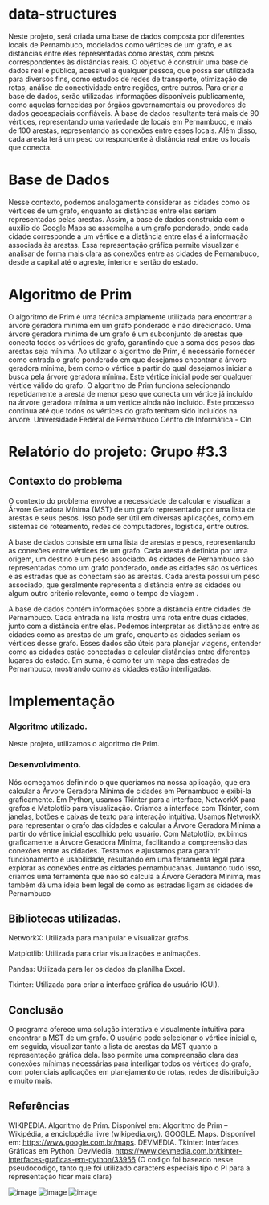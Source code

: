 # data-structures
Neste projeto, será criada uma base de dados composta por diferentes locais de Pernambuco, modelados como vértices de um grafo, e as distâncias entre eles representadas como arestas, com pesos correspondentes às distâncias reais.
O objetivo é construir uma base de dados real e pública, acessível a qualquer pessoa, que possa ser utilizada para diversos fins, como estudos de redes de transporte, otimização de rotas, análise de conectividade entre regiões, entre outros.
Para criar a base de dados, serão utilizadas informações disponíveis publicamente, como aquelas fornecidas por órgãos governamentais ou provedores de dados geoespaciais confiáveis.
A base de dados resultante terá mais de 90 vértices, representando uma variedade de locais em Pernambuco, e mais de 100 arestas, representando as conexões entre esses locais. Além disso, cada aresta terá um peso correspondente à distância real entre os locais que conecta.
# Base de Dados
Nesse contexto, podemos analogamente considerar as cidades como os vértices de um grafo, enquanto as distâncias entre elas seriam representadas pelas arestas. Assim, a base de dados construída com o auxílio do Google Maps se assemelha a um grafo ponderado, onde cada cidade corresponde a um vértice e a distância entre elas é a informação associada às arestas. Essa representação gráfica permite visualizar e analisar de forma mais clara as conexões entre as cidades de Pernambuco, desde a capital até o agreste, interior e sertão do estado.
# Algoritmo de Prim
O algoritmo de Prim é uma técnica amplamente utilizada para encontrar a árvore geradora mínima em um grafo ponderado e não direcionado. Uma árvore geradora mínima de um grafo é um subconjunto de arestas que conecta todos os vértices do grafo, garantindo que a soma dos pesos das arestas seja mínima.
Ao utilizar o algoritmo de Prim, é necessário fornecer como entrada o grafo ponderado em que desejamos encontrar a árvore geradora mínima, bem como o vértice a partir do qual desejamos iniciar a busca pela árvore geradora mínima. Este vértice inicial pode ser qualquer vértice válido do grafo.
O algoritmo de Prim funciona selecionando repetidamente a aresta de menor peso que conecta um vértice já incluído na árvore geradora mínima a um vértice ainda não incluído. Este processo continua até que todos os vértices do grafo tenham sido incluídos na árvore.
Universidade Federal de Pernambuco 
Centro de Informática - CIn 

# Relatório do projeto: Grupo #3.3

## Contexto do problema
O contexto do problema envolve a necessidade de calcular e visualizar a Árvore Geradora Mínima (MST) de um grafo representado por uma lista de arestas e seus pesos. Isso pode ser útil em diversas aplicações, como em sistemas de roteamento, redes de computadores, logística, entre outros.

A base de dados consiste em uma lista de arestas e pesos, representando as conexões entre vértices de um grafo. Cada aresta é definida por uma origem, um destino e um peso associado. As cidades de Pernambuco são representadas como um grafo ponderado, onde as cidades são os vértices e as estradas que as conectam são as arestas. Cada aresta possui um peso associado, que geralmente representa a distância entre as cidades ou algum outro critério relevante, como o tempo de viagem .

A base de dados contém informações sobre a distância entre cidades de Pernambuco. Cada entrada na lista mostra uma rota entre duas cidades, junto com a distância entre elas. Podemos interpretar as distâncias entre as cidades como as arestas de um grafo, enquanto as cidades seriam os vértices desse grafo. Esses dados são úteis para planejar viagens, entender como as cidades estão conectadas e calcular distâncias entre diferentes lugares do estado. Em suma, é como ter um mapa das estradas de Pernambuco, mostrando como as cidades estão interligadas.

# Implementação
### Algoritmo utilizado. 
Neste projeto, utilizamos o algoritmo de Prim.

### Desenvolvimento. 
Nós começamos definindo o que queríamos na nossa aplicação, que era calcular a
Árvore Geradora Mínima de cidades em Pernambuco e exibi-la graficamente. Em
Python, usamos Tkinter para a interface, NetworkX para grafos e Matplotlib para
visualização.
Criamos a interface com Tkinter, com janelas, botões e caixas de texto para
interação intuitiva. Usamos NetworkX para representar o grafo das cidades e
calcular a Árvore Geradora Mínima a partir do vértice inicial escolhido pelo usuário.
Com Matplotlib, exibimos graficamente a Árvore Geradora Mínima, facilitando a
compreensão das conexões entre as cidades. Testamos e ajustamos para garantir
funcionamento e usabilidade, resultando em uma ferramenta legal para explorar as
conexões entre as cidades pernambucanas. Juntando tudo isso, criamos uma
ferramenta que não só calcula a Árvore Geradora Mínima, mas também dá uma ideia
bem legal de como as estradas ligam as cidades de Pernambuco

## Bibliotecas utilizadas.
NetworkX: Utilizada para manipular e visualizar grafos.

Matplotlib: Utilizada para criar visualizações e animações.

Pandas: Utilizada para ler os dados da planilha Excel.

Tkinter: Utilizada para criar a interface gráfica do usuário (GUI).


## Conclusão
O programa oferece uma solução interativa e visualmente intuitiva para encontrar a MST de um grafo. O usuário pode selecionar o vértice inicial e, em seguida, visualizar tanto a lista de arestas da MST quanto a representação gráfica dela. Isso permite uma compreensão clara das conexões mínimas necessárias para interligar todos os vértices do grafo, com potenciais aplicações em planejamento de rotas, redes de distribuição e muito mais.

## Referências
WIKIPÉDIA. Algoritmo de Prim. Disponível em: Algoritmo de Prim – Wikipédia, a enciclopédia livre (wikipedia.org).
GOOGLE. Maps. Disponível em: https://www.google.com.br/maps.
DEVMEDIA. Tkinter: Interfaces Gráficas em Python. DevMedia, https://www.devmedia.com.br/tkinter-interfaces-graficas-em-python/33956
(O codigo foi baseado nesse pseudocodigo, tanto que foi utilizado caracters especiais tipo o PI para a representação ficar mais clara)


![image](https://github.com/Eduardo-Matos-Cin/Projeto-grafos---Estrutura-de-Dados/assets/144624798/933d1935-3f1c-4ecd-bb45-37db96931141)
![image](https://github.com/Eduardo-Matos-Cin/Projeto-grafos---Estrutura-de-Dados/assets/144624798/1704f981-5e85-47d6-aa7b-ec9abd1fe1ae)
![image](https://github.com/Eduardo-Matos-Cin/Projeto-grafos---Estrutura-de-Dados/assets/144624798/247a01ea-f7d6-4e9e-bdcd-e73a85ffe9af)



